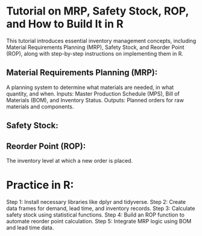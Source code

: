 # Tutorial on MRP, Safety Stock, ROP, and How to Build It in R

This tutorial introduces essential inventory management concepts, including Material Requirements Planning (MRP), Safety Stock, and Reorder Point (ROP), along with step-by-step instructions on implementing them in R.

## Material Requirements Planning (MRP):
A planning system to determine what materials are needed, in what quantity, and when.
Inputs: Master Production Schedule (MPS), Bill of Materials (BOM), and Inventory Status.
Outputs: Planned orders for raw materials and components.

## Safety Stock:

## Reorder Point (ROP):

The inventory level at which a new order is placed.

# Practice in R:
Step 1: Install necessary libraries like dplyr and tidyverse.
Step 2: Create data frames for demand, lead time, and inventory records.
Step 3: Calculate safety stock using statistical functions.
Step 4: Build an ROP function to automate reorder point calculation.
Step 5: Integrate MRP logic using BOM and lead time data.

[](img/poster)

